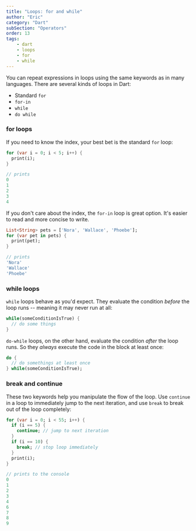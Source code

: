 ```yaml
---
title: "Loops: for and while"
author: "Eric"
category: "Dart"
subSection: "Operators"
order: 13
tags:
    - dart
    - loops
    - for
    - while
---
```


You can repeat expressions in loops using the same keywords as in many languages. There are several kinds of loops in Dart:

* Standard `for`
* `for-in`
* `while`
* `do while`

### for loops

If you need to know the index, your best bet is the standard `for` loop:

````dart
for (var i = 0; i < 5; i++) {
  print(i);
}

// prints
0
1
2
3
4
````

If you don't care about the index, the `for-in` loop is great option. It's easier to read and more concise to write.

````dart
List<String> pets = ['Nora', 'Wallace', 'Phoebe'];
for (var pet in pets) {
  print(pet);
}

// prints
'Nora'
'Wallace'
'Phoebe'
````

### while loops

`while` loops behave as you'd expect. They evaluate the condition _before_ the loop runs -- meaning it may never run at all:

````dart
while(someConditionIsTrue) {
  // do some things
}
````

`do-while` loops, on the other hand, evaluate the condition _after_ the loop runs. So they _always_ execute the code in the block at least once:

```dart
do {
  // do somethings at least once
} while(someConditionIsTrue);
```

### break and continue

These two keywords help you manipulate the flow of the loop. Use `continue` in a loop to immediately jump to the next iteration, and use `break` to break out of the loop completely:

```dart
for (var i = 0; i < 55; i++) {
  if (i == 5) {
    continue; // jump to next iteration
  }
  if (i == 10) {
    break; // stop loop immediately
  }
  print(i);
}

// prints to the console
0
1
2
3
4
6
7
8
9
```
